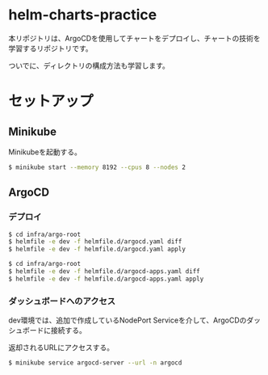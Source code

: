 # helm-charts-practice

本リポジトリは、ArgoCDを使用してチャートをデプロイし、チャートの技術を学習するリポジトリです。

ついでに、ディレクトリの構成方法も学習します。

# セットアップ

## Minikube

Minikubeを起動する。

```bash
$ minikube start --memory 8192 --cpus 8 --nodes 2
```

## ArgoCD

### デプロイ

```bash
$ cd infra/argo-root
$ helmfile -e dev -f helmfile.d/argocd.yaml diff
$ helmfile -e dev -f helmfile.d/argocd.yaml apply
```

```bash
$ cd infra/argo-root
$ helmfile -e dev -f helmfile.d/argocd-apps.yaml diff
$ helmfile -e dev -f helmfile.d/argocd-apps.yaml apply
```

### ダッシュボードへのアクセス

dev環境では、追加で作成しているNodePort Serviceを介して、ArgoCDのダッシュボードに接続する。

返却されるURLにアクセスする。

```bash
$ minikube service argocd-server --url -n argocd
```

